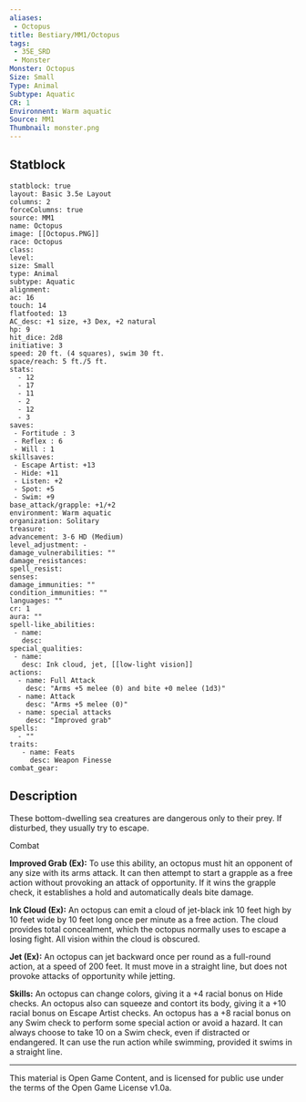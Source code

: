 ```yaml
---
aliases:
 - Octopus
title: Bestiary/MM1/Octopus
tags: 
 - 35E_SRD
 - Monster
Monster: Octopus
Size: Small
Type: Animal
Subtype: Aquatic
CR: 1
Environnent: Warm aquatic
Source: MM1
Thumbnail: monster.png
---
```


## Statblock

```statblock
statblock: true
layout: Basic 3.5e Layout
columns: 2
forceColumns: true
source: MM1 
name: Octopus
image: [[Octopus.PNG]]
race: Octopus
class: 
level: 
size: Small
type: Animal
subtype: Aquatic
alignment: 
ac: 16
touch: 14
flatfooted: 13
AC_desc: +1 size, +3 Dex, +2 natural
hp: 9
hit_dice: 2d8
initiative: 3
speed: 20 ft. (4 squares), swim 30 ft.
space/reach: 5 ft./5 ft.
stats:
  - 12
  - 17
  - 11
  - 2
  - 12
  - 3
saves:
 - Fortitude : 3
 - Reflex : 6
 - Will : 1
skillsaves:
 - Escape Artist: +13
 - Hide: +11
 - Listen: +2
 - Spot: +5
 - Swim: +9
base_attack/grapple: +1/+2
environment: Warm aquatic
organization: Solitary
treasure: 
advancement: 3-6 HD (Medium)
level_adjustment: -
damage_vulnerabilities: ""
damage_resistances: 
spell_resist: 
senses: 
damage_immunities: ""
condition_immunities: ""
languages: ""
cr: 1
aura: ""
spell-like_abilities:
 - name: 
   desc: 
special_qualities:
 - name:
   desc: Ink cloud, jet, [[low-light vision]]
actions:
  - name: Full Attack
    desc: "Arms +5 melee (0) and bite +0 melee (1d3)"
  - name: Attack
    desc: "Arms +5 melee (0)"
  - name: special attacks
    desc: "Improved grab"
spells:
  - ""
traits:
   - name: Feats
     desc: Weapon Finesse
combat_gear:  
```

## Description



These bottom-dwelling sea creatures are dangerous only to their prey. If disturbed, they usually try to escape.

Combat


**Improved Grab (Ex):** To use this ability, an octopus must hit an opponent of any size with its arms attack. It can then attempt to start a grapple as a free action without provoking an attack of opportunity. If it wins the grapple check, it establishes a hold and automatically deals bite damage.


**Ink Cloud (Ex):** An octopus can emit a cloud of jet-black ink 10 feet high by 10 feet wide by 10 feet long once per minute as a free action. The cloud provides total concealment, which the octopus normally uses to escape a losing fight. All vision within the cloud is obscured.


**Jet (Ex):** An octopus can jet backward once per round as a full-round action, at a speed of 200 feet. It must move in a straight line, but does not provoke attacks of opportunity while jetting.


**Skills:** An octopus can change colors, giving it a +4 racial bonus on Hide checks. An octopus also can squeeze and contort its body, giving it a +10 racial bonus on Escape Artist checks. An octopus has a +8 racial bonus on any Swim check to perform some special action or avoid a hazard. It can always choose to take 10 on a Swim check, even if distracted or endangered. It can use the run action while swimming, provided it swims in a straight line.

---

This material is Open Game Content, and is licensed for public use under the terms of the Open Game License v1.0a.

